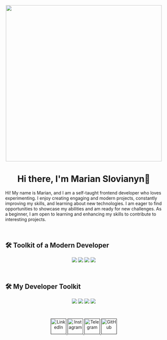 <div align="center">
<img src="https://media2.giphy.com/media/v1.Y2lkPTc5MGI3NjExeDByOGNoaGlzeTVzcmZ1cWF0azg3am1nbTRrOWc1YWNpeXVkMXJxbiZlcD12MV9pbnRlcm5hbF9naWZfYnlfaWQmY3Q9dHM/qEqiI3Oq7vBkoE236M/100.webp" width="500"/>
</div>

<h1 align="center">Hi there, I'm Marian Slovianyn👋</h1>

<p>Hi! My name is Marian, and I am a self-taught frontend developer who loves
experimenting. I enjoy creating engaging and modern projects, constantly improving
my skills, and learning about new technologies. I am eager to find opportunities to
showcase my abilities and am ready for new challenges. As a beginner, I am open to
learning and enhancing my skills to contribute to interesting projects.</p>

</br>

<h2>🛠️ Toolkit of a Modern Developer</h2>

<p align="center">
  <img src="https://img.shields.io/badge/HTML5-%23E34F26.svg?&style=for-the-badge&logo=html5&logoColor=white"/>
  <img src="https://img.shields.io/badge/CSS3-%231572B6.svg?&style=for-the-badge&logo=css3&logoColor=white"/>
  <img src="https://img.shields.io/badge/JavaScript-%23F7DF1E.svg?&style=for-the-badge&logo=javascript&logoColor=black"/>
  <img src="https://img.shields.io/badge/React-%2361DAFB.svg?&style=for-the-badge&logo=react&logoColor=black"/>
</p>

</br>

<h2>🛠️ My Developer Toolkit</h2>
<p align="center">
  <img src="https://img.shields.io/badge/Git-%23F05033.svg?&style=for-the-badge&logo=git&logoColor=white"/>
  <img src="https://img.shields.io/badge/GitHub-%23181717.svg?&style=for-the-badge&logo=github&logoColor=white"/>
  <img src="https://img.shields.io/badge/Visual%20Studio%20Code-%23007ACC.svg?&style=for-the-badge&logo=visual-studio-code&logoColor=white"/>
  <img src="https://img.shields.io/badge/Figma-%23F24E1E.svg?&style=for-the-badge&logo=figma&logoColor=white"/>
</p>

</br>


<p align="center">
  <a href="" target="_blank">
    <img wight="50" height="50" src="" alt="LinkedIn"/>
  </a>
  <a href="" target="_blank">
    <img wight="50" height="50" src="" alt="Instagram"/>
  </a>
   <a href="" target="_blank">
    <img wight="50" height="50" src="" alt="Telegram"/>
  </a>
  <a href="" target="_blank">
    <img wight="50" height="50" src="" alt="GitHub"/>
  </a>
</p>

 
